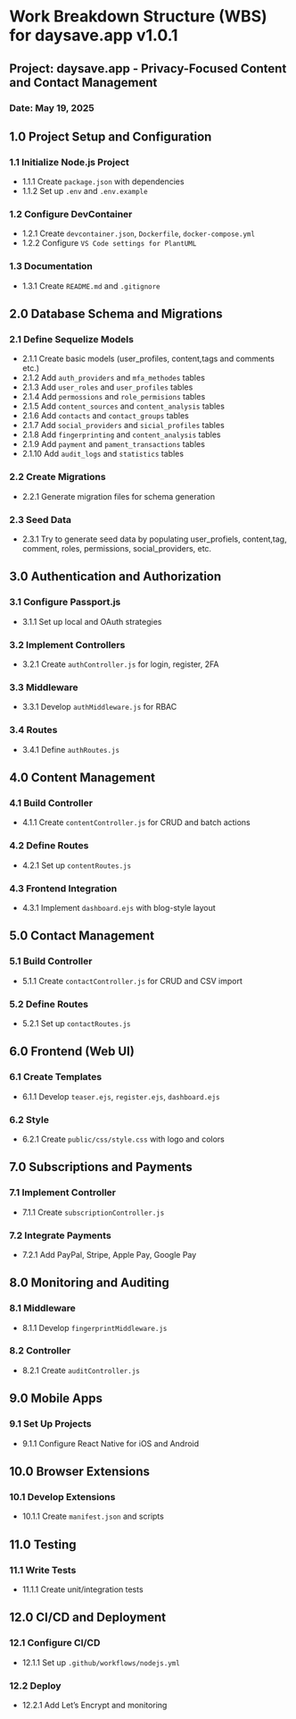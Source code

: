 # Work Breakdown Structure (WBS) for daysave.app v1.0.1
## Project: daysave.app - Privacy-Focused Content and Contact Management
### Date: May 19, 2025

## 1.0 Project Setup and Configuration
### 1.1 Initialize Node.js Project
- 1.1.1 Create `package.json` with dependencies
- 1.1.2 Set up `.env` and `.env.example`

### 1.2 Configure DevContainer
- 1.2.1 Create `devcontainer.json`, `Dockerfile`, `docker-compose.yml`
- 1.2.2 Configure `VS Code settings for PlantUML`

### 1.3 Documentation
- 1.3.1 Create `README.md` and `.gitignore`

## 2.0 Database Schema and Migrations
### 2.1 Define Sequelize Models
- 2.1.1 Create basic models (user_profiles, content,tags and comments etc.)
- 2.1.2 Add `auth_providers` and `mfa_methodes` tables
- 2.1.3 Add `user_roles` and `user_profiles` tables
- 2.1.4 Add `permossions` and `role_permisions` tables
- 2.1.5 Add `content_sources` and `content_analysis` tables
- 2.1.6 Add `contacts` and `contact_groups` tables
- 2.1.7 Add `social_providers` and `sicial_profiles` tables
- 2.1.8 Add `fingerprinting` and `content_analysis` tables
- 2.1.9 Add `payment` and `pament_transactions` tables
- 2.1.10 Add `audit_logs` and `statistics` tables

### 2.2 Create Migrations
- 2.2.1 Generate migration files for schema generation

### 2.3 Seed Data
- 2.3.1 Try to generate seed data by populating user_profiels, content,tag, comment, roles, permissions, social_providers, etc.

## 3.0 Authentication and Authorization
### 3.1 Configure Passport.js
- 3.1.1 Set up local and OAuth strategies

### 3.2 Implement Controllers
- 3.2.1 Create `authController.js` for login, register, 2FA

### 3.3 Middleware
- 3.3.1 Develop `authMiddleware.js` for RBAC

### 3.4 Routes
- 3.4.1 Define `authRoutes.js`

## 4.0 Content Management
### 4.1 Build Controller
- 4.1.1 Create `contentController.js` for CRUD and batch actions
### 4.2 Define Routes
- 4.2.1 Set up `contentRoutes.js`
### 4.3 Frontend Integration
- 4.3.1 Implement `dashboard.ejs` with blog-style layout

## 5.0 Contact Management
### 5.1 Build Controller
- 5.1.1 Create `contactController.js` for CRUD and CSV import
### 5.2 Define Routes
- 5.2.1 Set up `contactRoutes.js`

## 6.0 Frontend (Web UI)
### 6.1 Create Templates
- 6.1.1 Develop `teaser.ejs`, `register.ejs`, `dashboard.ejs`
### 6.2 Style
- 6.2.1 Create `public/css/style.css` with logo and colors

## 7.0 Subscriptions and Payments
### 7.1 Implement Controller
- 7.1.1 Create `subscriptionController.js`
### 7.2 Integrate Payments
- 7.2.1 Add PayPal, Stripe, Apple Pay, Google Pay

## 8.0 Monitoring and Auditing
### 8.1 Middleware
- 8.1.1 Develop `fingerprintMiddleware.js`
### 8.2 Controller
- 8.2.1 Create `auditController.js`

## 9.0 Mobile Apps
### 9.1 Set Up Projects
- 9.1.1 Configure React Native for iOS and Android

## 10.0 Browser Extensions
### 10.1 Develop Extensions
- 10.1.1 Create `manifest.json` and scripts

## 11.0 Testing
### 11.1 Write Tests
- 11.1.1 Create unit/integration tests

## 12.0 CI/CD and Deployment
### 12.1 Configure CI/CD
- 12.1.1 Set up `.github/workflows/nodejs.yml`
### 12.2 Deploy
- 12.2.1 Add Let’s Encrypt and monitoring